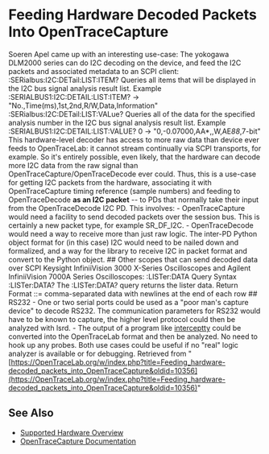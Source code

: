 # Feeding Hardware Decoded Packets Into OpenTraceCapture
Soeren Apel came up with an interesting use-case: The yokogawa DLM2000 series can do I2C decoding on the device, and feed the I2C packets and associated metadata to an SCPI client: :SERialbus:I2C:DETail:LIST:ITEM? Queries all items that will be displayed in the I2C bus signal analysis result list. Example :SERIALBUS1:I2C:DETAIL:LIST:ITEM? -> "No.,Time(ms),1st,2nd,R/W,Data,Information" :SERialbus:I2C:DETail:LIST:VALue? Queries all of the data for the specified analysis number in the I2C bus signal analysis result list. Example :SERIALBUS1:I2C:DETAIL:LIST:VALUE? 0 -> "0,-0.07000,AA*,,W,AE*88*,7-bit" This hardware-level decoder has access to more raw data than device ever feeds to OpenTraceLab: it cannot stream continually via SCPI transports, for example. So it's entirely possible, even likely, that the hardware can decode more I2C data from the raw signal than OpenTraceCapture/OpenTraceDecode ever could. Thus, this is a use-case for getting I2C packets from the hardware, associating it with OpenTraceCapture timing reference (sample numbers) and feeding to OpenTraceDecode **as an I2C packet** -- to PDs that normally take their input from the OpenTraceDecode I2C PD. This involves: \- OpenTraceCapture would need a facility to send decoded packets over the session bus. This is certainly a new packet type, for example SR_DF_I2C. \- OpenTraceDecode would need a way to receive more than just raw logic. The inter-PD Python object format for (in this case) I2C would need to be nailed down and formalized, and a way for the library to receive I2C in packet format and convert to the Python object. ## Other scopes that can send decoded data over SCPI Keysight InfiniiVision 3000 X-Series Oscilloscopes and Agilent InfiniiVision 7000A Series Oscilloscopes: :LISTer:DATA Query Syntax :LISTer:DATA? The :LISTer:DATA? query returns the lister data. Return Format  ::= comma-separated data with newlines at the end of each row ## RS232 \- One or two serial ports could be used as a "poor man's capture device" to decode RS232. The communication parameters for RS232 would have to be known to capture, the higher level protocol could then be analyzed with lsrd. \- The output of a program like [interceptty](http://www.suspectclass.com/sgifford/interceptty/) could be converted into the OpenTraceLab format and then be analyzed. No need to hook up any probes. Both use cases could be useful if no "real" logic analyzer is available or for debugging.
Retrieved from "[https://OpenTraceLab.org/w/index.php?title=Feeding_hardware-decoded_packets_into_OpenTraceCapture&oldid=10356](https://OpenTraceLab.org/w/index.php?title=Feeding_hardware-decoded_packets_into_OpenTraceCapture&oldid=10356)"
## See Also
- [Supported Hardware Overview](../supported-hardware.md)
- [OpenTraceCapture Documentation](../../opentracecapture/overview.md)
